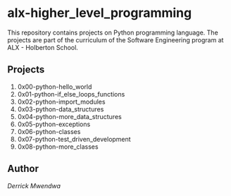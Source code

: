 # alx-higher_level_programming

This repository contains projects on Python programming language. The projects are part of the curriculum of the Software Engineering program at ALX - Holberton School.

## Projects
1. 0x00-python-hello_world
2. 0x01-python-if_else_loops_functions
3. 0x02-python-import_modules
4. 0x03-python-data_structures
5. 0x04-python-more_data_structures
6. 0x05-python-exceptions
7. 0x06-python-classes
8. 0x07-python-test_driven_development
9. 0x08-python-more_classes

## Author
*Derrick Mwendwa*
